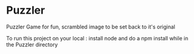 # Puzzler
Puzzler Game for fun, scrambled image to be set back to it's original

To run this project on your local : install node and do a npm install while in the Puzzler directory
